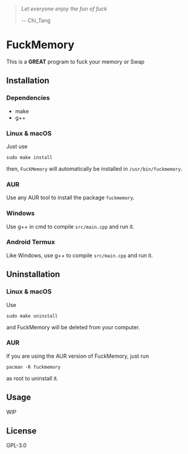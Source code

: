 > *Let everyone enjoy the fun of fuck*
> 
> -- Chi_Tang

# FuckMemory
This is a **GREAT** program to fuck your memory or Swap

## Installation
### Dependencies
- make
- g++
### Linux & macOS
Just use

```shell
sudo make install
```

then,  `FuckMemory` will automatically be installed in `/usr/bin/fuckmemory`.

### AUR
Use any AUR tool to install the package `fuckmemory`.

### Windows
Use g++ in cmd to compile `src/main.cpp` and run it.

### Android Termux
Like Windows, use g++ to compile `src/main.cpp` and run it.

## Uninstallation
### Linux & macOS
Use

```shell
sudo make uninstall
```

and FuckMemory will be deleted from your computer.

### AUR
If you are using the AUR version of FuckMemory, just run

```shell
pacman -R fuckmemory
```

as root to uninstall it.

## Usage
WIP

## License
GPL-3.0
